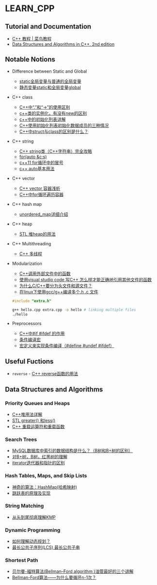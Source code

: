 # LEARN_CPP

## Tutorial and Documentation

- [C++ 教程 | 菜鸟教程](https://www.runoob.com/cplusplus)
- [Data Structures and Algorithms in C++, 2nd edition](http://file.allitebooks.com/20151209/Data%20Structures%20and%20Algorithms%20in%20C++,%202nd%20edition.pdf)

## Notable Notions

- Difference between Static and Global
  - [static全局变量与普通的全局变量](https://www.cnblogs.com/foolish-xc/p/11042758.html)
  - [静态变量static和全局变量global](https://www.cnblogs.com/bluestorm/archive/2011/07/18/2298161.html)

- C++ class
  - [C++中“.”和“->”的使用区别](https://blog.csdn.net/u013719339/article/details/80611509)
  - [c++类的实例化，有没有new的区别](https://www.cnblogs.com/chris-cp/p/3578976.html)
  - [c++中的初始化列表详解](https://blog.csdn.net/lws123253/article/details/80368047)
  - [C++使用初始化列表初始化数据成员的三种情况](https://blog.csdn.net/yhc166188/article/details/81586549)
  - [C++中struct与class的区别是什么？](https://blog.csdn.net/summer00072/article/details/80932376)

- C++ string
  - [C++ string类（C++字符串）完全攻略](http://c.biancheng.net/view/400.html)
  - [for(auto &c:s)](https://blog.csdn.net/aaaolivia/article/details/90053352)
  - [c++11 for循环中的冒号](https://blog.csdn.net/weixin_39608351/article/details/89307601)
  - [c++ auto基本用法](https://blog.csdn.net/lwgkzl/article/details/82110068)

- C++ vector
  - [C++ vector 容器浅析](https://www.runoob.com/w3cnote/cpp-vector-container-analysis.html)
  - [C++中for循环遍历容器](https://blog.csdn.net/hanshihao1336295654/article/details/82751155)

- C++ hash map
  - [unordered_map详细介绍](https://blog.csdn.net/lizhengze1117/article/details/96728468)

- C++ heap
  - [STL 堆heap的用法](https://blog.csdn.net/zsc2014030403015/article/details/45872737)

- C++ Multithreading
  - [C++ 多线程](https://www.runoob.com/cplusplus/cpp-multithreading.html)

- Modularization
  - [C++调用外部文件中的函数](https://www.cnblogs.com/yl9201/p/9644498.html)
  - [使用visual studio code 写C++ 怎么样才能正确地引用其他文件的函数](https://segmentfault.com/q/1010000015905887)
  - [为什么C/C++要分为头文件和源文件？](https://www.zhihu.com/question/280665935?sort=created)
  - [在linux下使用gcc/g++编译多个.h .c 文件](https://www.jianshu.com/p/e5c6a255076b)

  ```cpp
  #include "extra.h"
  ```
  
  ```bash
  g++ hello.cpp extra.cpp -o hello # linking multiple files
  ./hello
  ```

- Preprocessors
  - [C++中#if #ifdef 的作用](https://www.cnblogs.com/renyuan/archive/2013/05/22/3092362.html)
  - [条件编译宏](https://www.jianshu.com/p/5f362b19ce17)
  - [宏定义来实现条件编译（#define #undef #ifdef）](https://blog.csdn.net/wangqingchuan92/article/details/77850397)

## Useful Fuctions

- ```reverse``` - [C++ reverse函数的用法](https://www.cnblogs.com/yuanch2019/p/11591995.html)

## Data Structures and Algorithms

### Priority Queues and Heaps

- [C++堆用法详解](http://c.biancheng.net/view/481.html)
- [STL greater() 和less()](https://blog.csdn.net/shinetzh/article/details/77935615)
- [C++ 重载运算符和重载函数](https://www.runoob.com/cplusplus/cpp-overloading.html)

### Search Trees

- [MySQL数据库中索引的数据结构是什么？（B树和B+树的区别）](https://www.cnblogs.com/linliquan/p/11364428.html)
- [对B+树，B树，红黑树的理解](https://www.cnblogs.com/myseries/p/10662710.html)
- [iterator迭代器和指针的区别](https://blog.csdn.net/gogokongyin/article/details/51206225)

### Hash Tables, Maps, and Skip Lists

- [神奇的算法：HashMap(哈希映射)](https://blog.csdn.net/Jekin_KE/article/details/83120144)
- [跳跃表的原理及实现](https://blog.csdn.net/qpzkobe/article/details/80056807)

### String Matching

- [从头到尾彻底理解KMP](https://www.cnblogs.com/zhangtianq/p/5839909.html)

### Dynamic Programming

- [如何理解动态规划？](https://www.zhihu.com/question/39948290)
- [最长公共子序列(LCS) 最长公共子串](https://blog.csdn.net/bitcarmanlee/article/details/88977705)

### Shortest Path

- [贝尔曼-福特算法(Bellman–Ford algorithm )油管最好的三个讲解](https://www.bilibili.com/video/av43217121)
- [Bellman-Ford算法——为什么要循环n-1次？](https://blog.csdn.net/djph26741/article/details/101520472)
